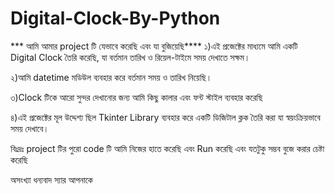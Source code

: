 # Digital-Clock-By-Python
*** আমি আমার project টি যেভাবে করেছি এবং যা বুজিয়েছি****
 ১)এই প্রজেক্টের মাধ্যমে আমি একটি Digital Clock তৈরি করেছি, যা বর্তমান তারিখ ও রিয়েল-টাইমে সময় দেখাতে সক্ষম।

 ২)আমি datetime মডিউল ব্যবহার করে বর্তমান সময় ও তারিখ নিয়েছি।
 
 ৩)Clock টিকে আরো সুন্দর দেখানোর জন্য আমি কিছু কালার এবং ফন্ট স্টাইল ব্যবহার করেছি

 ৪)এই প্রজেক্টের মূল উদ্দেশ্য ছিল Tkinter Library ব্যবহার করে একটি ডিজিটাল ক্লক তৈরি করা যা স্বয়ংক্রিয়ভাবে সময় দেখাবে।
 
 বিঃদ্রঃ project  টির পুরো code টি আমি নিজের হাতে করেছি এবং Run করেছি এবং যতটুকু সম্ভব বুজে করার চেষ্টা করেছি

অসংখ্যা ধন্যবাদ 
 স্যার আপনাকে
